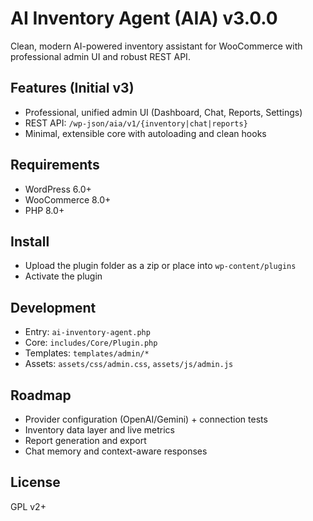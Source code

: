 # AI Inventory Agent (AIA) v3.0.0

Clean, modern AI-powered inventory assistant for WooCommerce with professional admin UI and robust REST API.

## Features (Initial v3)
- Professional, unified admin UI (Dashboard, Chat, Reports, Settings)
- REST API: `/wp-json/aia/v1/{inventory|chat|reports}`
- Minimal, extensible core with autoloading and clean hooks

## Requirements
- WordPress 6.0+
- WooCommerce 8.0+
- PHP 8.0+

## Install
- Upload the plugin folder as a zip or place into `wp-content/plugins`
- Activate the plugin

## Development
- Entry: `ai-inventory-agent.php`
- Core: `includes/Core/Plugin.php`
- Templates: `templates/admin/*`
- Assets: `assets/css/admin.css`, `assets/js/admin.js`

## Roadmap
- Provider configuration (OpenAI/Gemini) + connection tests
- Inventory data layer and live metrics
- Report generation and export
- Chat memory and context-aware responses

## License
GPL v2+